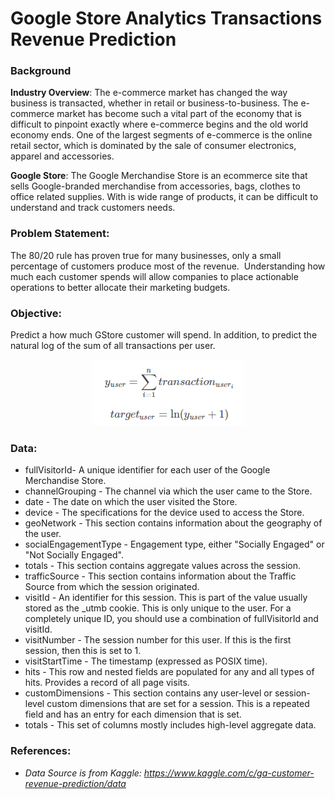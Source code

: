 # Google Store Analytics Transactions Revenue Prediction

### Background

**Industry Overview**: The e-commerce market has changed the way business is transacted, whether in retail or business-to-business. The e-commerce market has become such a vital part of the economy that is difficult to pinpoint exactly where e-commerce begins and the old world economy ends. One of the largest segments of e-commerce is the online retail sector, which is dominated by the sale of consumer electronics, apparel and accessories. 

**Google Store**: The Google Merchandise Store is an ecommerce site that sells Google-branded merchandise from accessories, bags, clothes to office related supplies. With is wide range of products, it can be difficult to understand and track customers needs. 


### Problem Statement:

The 80/20 rule has proven true for many businesses, only a small percentage of customers produce most of the revenue. 
Understanding how much each customer spends will allow companies to place actionable operations 
to better allocate their 
marketing budgets.


### Objective:

Predict a how much GStore customer will spend. In addition, to predict the natural log of the sum of all transactions per user.

<p align="center">
  <img src="https://github.com/yuling0330/Google-Store-Analytics-Transactions-Revenue-Prediction/blob/master/image/formula.PNG" />
</p>

### Data:

- fullVisitorId- A unique identifier for each user of the Google Merchandise Store.
- channelGrouping - The channel via which the user came to the Store.
- date - The date on which the user visited the Store.
- device - The specifications for the device used to access the Store.
- geoNetwork - This section contains information about the geography of the user.
- socialEngagementType - Engagement type, either "Socially Engaged" or "Not Socially Engaged".
- totals - This section contains aggregate values across the session.
- trafficSource - This section contains information about the Traffic Source from which the session originated.
- visitId - An identifier for this session. This is part of the value usually stored as the _utmb cookie. This is only unique to the user. For a completely unique ID, you should use a combination of fullVisitorId and visitId.
- visitNumber - The session number for this user. If this is the first session, then this is set to 1.
- visitStartTime - The timestamp (expressed as POSIX time).
- hits - This row and nested fields are populated for any and all types of hits. Provides a record of all page visits.
- customDimensions - This section contains any user-level or session-level custom dimensions that are set for a session. This is a repeated field and has an entry for each dimension that is set.
- totals - This set of columns mostly includes high-level aggregate data.

 
 
 ### References:
 - *Data Source is from Kaggle: https://www.kaggle.com/c/ga-customer-revenue-prediction/data*
